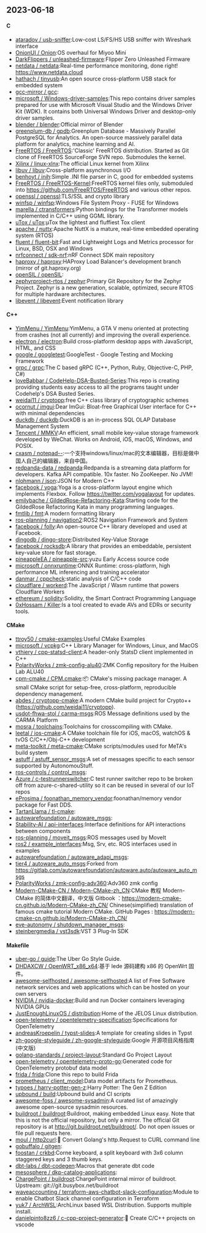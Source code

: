 ## 2023-06-18

#### C
* [ataradov / usb-sniffer](https://github.com/ataradov/usb-sniffer):Low-cost LS/FS/HS USB sniffer with Wireshark interface
* [OnionUI / Onion](https://github.com/OnionUI/Onion):OS overhaul for Miyoo Mini
* [DarkFlippers / unleashed-firmware](https://github.com/DarkFlippers/unleashed-firmware):Flipper Zero Unleashed Firmware
* [netdata / netdata](https://github.com/netdata/netdata):Real-time performance monitoring, done right! https://www.netdata.cloud
* [hathach / tinyusb](https://github.com/hathach/tinyusb):An open source cross-platform USB stack for embedded system
* [gcc-mirror / gcc](https://github.com/gcc-mirror/gcc):
* [microsoft / Windows-driver-samples](https://github.com/microsoft/Windows-driver-samples):This repo contains driver samples prepared for use with Microsoft Visual Studio and the Windows Driver Kit (WDK). It contains both Universal Windows Driver and desktop-only driver samples.
* [blender / blender](https://github.com/blender/blender):Official mirror of Blender
* [greenplum-db / gpdb](https://github.com/greenplum-db/gpdb):Greenplum Database - Massively Parallel PostgreSQL for Analytics. An open-source massively parallel data platform for analytics, machine learning and AI.
* [FreeRTOS / FreeRTOS](https://github.com/FreeRTOS/FreeRTOS):'Classic' FreeRTOS distribution. Started as Git clone of FreeRTOS SourceForge SVN repo. Submodules the kernel.
* [Xilinx / linux-xlnx](https://github.com/Xilinx/linux-xlnx):The official Linux kernel from Xilinx
* [libuv / libuv](https://github.com/libuv/libuv):Cross-platform asynchronous I/O
* [benhoyt / inih](https://github.com/benhoyt/inih):Simple .INI file parser in C, good for embedded systems
* [FreeRTOS / FreeRTOS-Kernel](https://github.com/FreeRTOS/FreeRTOS-Kernel):FreeRTOS kernel files only, submoduled into https://github.com/FreeRTOS/FreeRTOS and various other repos.
* [openssl / openssl](https://github.com/openssl/openssl):TLS/SSL and crypto library
* [winfsp / winfsp](https://github.com/winfsp/winfsp):Windows File System Proxy - FUSE for Windows
* [marella / ctransformers](https://github.com/marella/ctransformers):Python bindings for the Transformer models implemented in C/C++ using GGML library.
* [uTox / uTox](https://github.com/uTox/uTox):µTox the lightest and fluffiest Tox client
* [apache / nuttx](https://github.com/apache/nuttx):Apache NuttX is a mature, real-time embedded operating system (RTOS)
* [fluent / fluent-bit](https://github.com/fluent/fluent-bit):Fast and Lightweight Logs and Metrics processor for Linux, BSD, OSX and Windows
* [nrfconnect / sdk-nrf](https://github.com/nrfconnect/sdk-nrf):nRF Connect SDK main repository
* [haproxy / haproxy](https://github.com/haproxy/haproxy):HAProxy Load Balancer's development branch (mirror of git.haproxy.org)
* [openSIL / openSIL](https://github.com/openSIL/openSIL):
* [zephyrproject-rtos / zephyr](https://github.com/zephyrproject-rtos/zephyr):Primary Git Repository for the Zephyr Project. Zephyr is a new generation, scalable, optimized, secure RTOS for multiple hardware architectures.
* [libevent / libevent](https://github.com/libevent/libevent):Event notification library

#### C++
* [YimMenu / YimMenu](https://github.com/YimMenu/YimMenu):YimMenu, a GTA V menu oriented at protecting from crashes (not all currently) and improving the overall experience.
* [electron / electron](https://github.com/electron/electron):Build cross-platform desktop apps with JavaScript, HTML, and CSS
* [google / googletest](https://github.com/google/googletest):GoogleTest - Google Testing and Mocking Framework
* [grpc / grpc](https://github.com/grpc/grpc):The C based gRPC (C++, Python, Ruby, Objective-C, PHP, C#)
* [loveBabbar / CodeHelp-DSA-Busted-Series](https://github.com/loveBabbar/CodeHelp-DSA-Busted-Series):This repo is creating providing students easy access to all the programs taught under Codehelp's DSA Busted Series.
* [weidai11 / cryptopp](https://github.com/weidai11/cryptopp):free C++ class library of cryptographic schemes
* [ocornut / imgui](https://github.com/ocornut/imgui):Dear ImGui: Bloat-free Graphical User interface for C++ with minimal dependencies
* [duckdb / duckdb](https://github.com/duckdb/duckdb):DuckDB is an in-process SQL OLAP Database Management System
* [Tencent / MMKV](https://github.com/Tencent/MMKV):An efficient, small mobile key-value storage framework developed by WeChat. Works on Android, iOS, macOS, Windows, and POSIX.
* [cxasm / notepad--](https://github.com/cxasm/notepad--):一个支持windows/linux/mac的文本编辑器，目标是做中国人自己的编辑器，来自中国。
* [redpanda-data / redpanda](https://github.com/redpanda-data/redpanda):Redpanda is a streaming data platform for developers. Kafka API compatible. 10x faster. No ZooKeeper. No JVM!
* [nlohmann / json](https://github.com/nlohmann/json):JSON for Modern C++
* [facebook / yoga](https://github.com/facebook/yoga):Yoga is a cross-platform layout engine which implements Flexbox. Follow https://twitter.com/yogalayout for updates.
* [emilybache / GildedRose-Refactoring-Kata](https://github.com/emilybache/GildedRose-Refactoring-Kata):Starting code for the GildedRose Refactoring Kata in many programming languages.
* [fmtlib / fmt](https://github.com/fmtlib/fmt):A modern formatting library
* [ros-planning / navigation2](https://github.com/ros-planning/navigation2):ROS2 Navigation Framework and System
* [facebook / folly](https://github.com/facebook/folly):An open-source C++ library developed and used at Facebook.
* [dingodb / dingo-store](https://github.com/dingodb/dingo-store):Distributed Key-Value Storage
* [facebook / rocksdb](https://github.com/facebook/rocksdb):A library that provides an embeddable, persistent key-value store for fast storage.
* [pineappleEA / pineapple-src](https://github.com/pineappleEA/pineapple-src):yuzu Early Access source code
* [microsoft / onnxruntime](https://github.com/microsoft/onnxruntime):ONNX Runtime: cross-platform, high performance ML inferencing and training accelerator
* [danmar / cppcheck](https://github.com/danmar/cppcheck):static analysis of C/C++ code
* [cloudflare / workerd](https://github.com/cloudflare/workerd):The JavaScript / Wasm runtime that powers Cloudflare Workers
* [ethereum / solidity](https://github.com/ethereum/solidity):Solidity, the Smart Contract Programming Language
* [0xHossam / Killer](https://github.com/0xHossam/Killer):Is a tool created to evade AVs and EDRs or security tools.

#### CMake
* [ttroy50 / cmake-examples](https://github.com/ttroy50/cmake-examples):Useful CMake Examples
* [microsoft / vcpkg](https://github.com/microsoft/vcpkg):C++ Library Manager for Windows, Linux, and MacOS
* [vthiery / cpp-statsd-client](https://github.com/vthiery/cpp-statsd-client):A header-only StatsD client implemented in C++
* [PolarityWorks / zmk-config-alu40](https://github.com/PolarityWorks/zmk-config-alu40):ZMK Config repository for the Huiben Lab ALU40
* [cpm-cmake / CPM.cmake](https://github.com/cpm-cmake/CPM.cmake):📦
CMake's missing package manager. A small CMake script for setup-free, cross-platform, reproducible dependency management.
* [abdes / cryptopp-cmake](https://github.com/abdes/cryptopp-cmake):A modern CMake build project for Crypto++ (https://github.com/weidai11/cryptopp).
* [usdot-fhwa-stol / carma-msgs](https://github.com/usdot-fhwa-stol/carma-msgs):ROS Message definitions used by the CARMA Platform
* [mosra / toolchains](https://github.com/mosra/toolchains):Toolchains for crosscompiling with CMake.
* [leetal / ios-cmake](https://github.com/leetal/ios-cmake):A CMake toolchain file for iOS, macOS, watchOS & tvOS C/C++/Obj-C++ development
* [meta-toolkit / meta-cmake](https://github.com/meta-toolkit/meta-cmake):CMake scripts/modules used for MeTA's build system
* [astuff / astuff_sensor_msgs](https://github.com/astuff/astuff_sensor_msgs):A set of messages specific to each sensor supported by AutonomouStuff.
* [ros-controls / control_msgs](https://github.com/ros-controls/control_msgs):
* [Azure / c-testrunnerswitcher](https://github.com/Azure/c-testrunnerswitcher):C test runner switcher repo to be broken off from azure-c-shared-utility so it can be reused in several of our IoT repos
* [eProsima / foonathan_memory_vendor](https://github.com/eProsima/foonathan_memory_vendor):foonathan/memory vendor package for Fast DDS.
* [TartanLlama / tl-cmake](https://github.com/TartanLlama/tl-cmake):
* [autowarefoundation / autoware_msgs](https://github.com/autowarefoundation/autoware_msgs):
* [Stability-AI / api-interfaces](https://github.com/Stability-AI/api-interfaces):Interface definitions for API interactions between components
* [ros-planning / moveit_msgs](https://github.com/ros-planning/moveit_msgs):ROS messages used by MoveIt
* [ros2 / example_interfaces](https://github.com/ros2/example_interfaces):Msg, Srv, etc. ROS interfaces used in examples
* [autowarefoundation / autoware_adapi_msgs](https://github.com/autowarefoundation/autoware_adapi_msgs):
* [tier4 / autoware_auto_msgs](https://github.com/tier4/autoware_auto_msgs):Forked from https://gitlab.com/autowarefoundation/autoware.auto/autoware_auto_msgs
* [PolarityWorks / zmk-config-adv360](https://github.com/PolarityWorks/zmk-config-adv360):Adv360 zmk config
* [Modern-CMake-CN / Modern-CMake-zh_CN](https://github.com/Modern-CMake-CN/Modern-CMake-zh_CN):CMake 教程 Modern-CMake 的简体中文翻译，中文版 Gitbook ：https://modern-cmake-cn.github.io/Modern-CMake-zh_CN/ Chinese(simplified) translation of famous cmake tutorial Modern CMake. GitHub Pages : https://modern-cmake-cn.github.io/Modern-CMake-zh_CN/
* [eve-autonomy / shutdown_manager_msgs](https://github.com/eve-autonomy/shutdown_manager_msgs):
* [steinbergmedia / vst3sdk](https://github.com/steinbergmedia/vst3sdk):VST 3 Plug-In SDK

#### Makefile
* [uber-go / guide](https://github.com/uber-go/guide):The Uber Go Style Guide.
* [DHDAXCW / OpenWRT_x86_x64](https://github.com/DHDAXCW/OpenWRT_x86_x64):基于 lede 源码建构 x86 的 OpenWrt 固件。
* [awesome-selfhosted / awesome-selfhosted](https://github.com/awesome-selfhosted/awesome-selfhosted):A list of Free Software network services and web applications which can be hosted on your own servers
* [NVIDIA / nvidia-docker](https://github.com/NVIDIA/nvidia-docker):Build and run Docker containers leveraging NVIDIA GPUs
* [JustEnoughLinuxOS / distribution](https://github.com/JustEnoughLinuxOS/distribution):Home of the JELOS Linux distribution.
* [open-telemetry / opentelemetry-specification](https://github.com/open-telemetry/opentelemetry-specification):Specifications for OpenTelemetry
* [andreasKroepelin / typst-slides](https://github.com/andreasKroepelin/typst-slides):A template for creating slides in Typst
* [zh-google-styleguide / zh-google-styleguide](https://github.com/zh-google-styleguide/zh-google-styleguide):Google 开源项目风格指南 (中文版)
* [golang-standards / project-layout](https://github.com/golang-standards/project-layout):Standard Go Project Layout
* [open-telemetry / opentelemetry-proto-go](https://github.com/open-telemetry/opentelemetry-proto-go):Generated code for OpenTelemetry protobuf data model
* [frida / frida](https://github.com/frida/frida):Clone this repo to build Frida
* [prometheus / client_model](https://github.com/prometheus/client_model):Data model artifacts for Prometheus.
* [typoes / harry-potter-gen-z](https://github.com/typoes/harry-potter-gen-z):Harry Potter: The Gen Z Edition
* [upbound / build](https://github.com/upbound/build):Upbound build and CI scripts
* [awesome-foss / awesome-sysadmin](https://github.com/awesome-foss/awesome-sysadmin):A curated list of amazingly awesome open-source sysadmin resources.
* [buildroot / buildroot](https://github.com/buildroot/buildroot):Buildroot, making embedded Linux easy. Note that this is not the official repository, but only a mirror. The official Git repository is at http://git.buildroot.net/buildroot/. Do not open issues or file pull requests here.
* [moul / http2curl](https://github.com/moul/http2curl):📐
Convert Golang's http.Request to CURL command line
* [gobuffalo / gitgen](https://github.com/gobuffalo/gitgen):
* [foostan / crkbd](https://github.com/foostan/crkbd):Corne keyboard, a split keyboard with 3x6 column staggered keys and 3 thumb keys.
* [dbt-labs / dbt-codegen](https://github.com/dbt-labs/dbt-codegen):Macros that generate dbt code
* [mesosphere / dkp-catalog-applications](https://github.com/mesosphere/dkp-catalog-applications):
* [ChargePoint / buildroot](https://github.com/ChargePoint/buildroot):ChargePoint internal mirror of buildroot. Upstream: git://git.busybox.net/buildroot
* [waveaccounting / terraform-aws-chatbot-slack-configuration](https://github.com/waveaccounting/terraform-aws-chatbot-slack-configuration):Module to enable Chatbot Slack channel configuration in Terraform
* [yuk7 / ArchWSL](https://github.com/yuk7/ArchWSL):ArchLinux based WSL Distribution. Supports multiple install.
* [danielpinto8zz6 / c-cpp-project-generator](https://github.com/danielpinto8zz6/c-cpp-project-generator):📂
Create C/C++ projects on vscode
